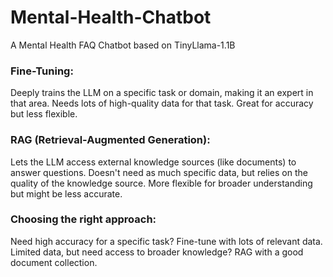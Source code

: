 # Mental-Health-Chatbot
A Mental Health FAQ Chatbot based on TinyLlama-1.1B

### Fine-Tuning:

Deeply trains the LLM on a specific task or domain, making it an expert in that area.
Needs lots of high-quality data for that task.
Great for accuracy but less flexible.

### RAG (Retrieval-Augmented Generation):

Lets the LLM access external knowledge sources (like documents) to answer questions.
Doesn't need as much specific data, but relies on the quality of the knowledge source.
More flexible for broader understanding but might be less accurate.

### Choosing the right approach:
Need high accuracy for a specific task? Fine-tune with lots of relevant data.
Limited data, but need access to broader knowledge? RAG with a good document collection.
